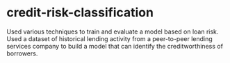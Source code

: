 # credit-risk-classification
Used various techniques to train and evaluate a model based on loan risk. Used a dataset of historical lending activity from a peer-to-peer lending services company to build a model that can identify the creditworthiness of borrowers.
